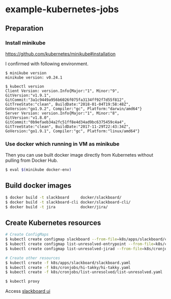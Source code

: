 example-kubernetes-jobs
=======================

## Preparation

### Install minikube

https://github.com/kubernetes/minikube#installation

I confirmed with following environment.

```
$ minikube version
minikube version: v0.24.1

$ kubectl version
Client Version: version.Info{Major:"1", Minor:"9", GitVersion:"v1.9.1", GitCommit:"3a1c9449a956b6026f075fa3134ff92f7d55f812", GitTreeState:"clean", BuildDate:"2018-01-04T19:58:48Z", GoVersion:"go1.9.2", Compiler:"gc", Platform:"darwin/amd64"}
Server Version: version.Info{Major:"1", Minor:"8", GitVersion:"v1.8.0", GitCommit:"0b9efaeb34a2fc51ff8e4d34ad9bc6375459c4a4", GitTreeState:"clean", BuildDate:"2017-11-29T22:43:34Z", GoVersion:"go1.9.1", Compiler:"gc", Platform:"linux/amd64"}
```

### Use docker which running in VM as minikube

Then you can use built docker image directly from Kubernetes without pulling from Docker Hub.

```sh
$ eval $(minikube docker-env)
```

## Build docker images

```sh
$ docker build -t slackboard     docker/slackboard/
$ docker build -t slackboard-cli docker/slackboard-cli/
$ docker build -t jira           docker/jira/
```

## Create Kubernetes resources

```sh
# Create ConfigMaps
$ kubectl create configmap slackboard --from-file=k8s/apps/slackboard/conf/slackboard.toml
$ kubectl create configmap list-unresolved-entrypoint --from-file=k8s/cronjobs/list-unresolved/conf/entrypoint.sh
$ kubectl create configmap list-unresolved-jirad --from-file=k8s/cronjobs/list-unresolved/conf/jira.d

# Create other resources
$ kubectl create -f k8s/apps/slackboard/slackboard.yaml
$ kubectl create -f k8s/cronjobs/hi-takky/hi-takky.yaml
$ kubectl create -f k8s/cronjobs/list-unresolved/list-unresolved.yaml
```

```sh
$ kubectl proxy
```

Access [slackboard ui](http://127.0.0.1:8001/api/v1/namespaces/default/services/slackboard:29800/proxy/ui/)
